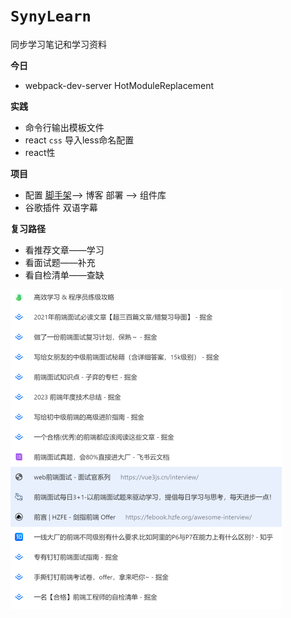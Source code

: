 # `SynyLearn`
同步学习笔记和学习资料

**今日**

- webpack-dev-server  HotModuleReplacement

**实践**

- 命令行输出模板文件
- react `css`   导入less命名配置
- react性

**项目**

- 配置  [脚手架](https://auth0.com/blog/how-to-configure-create-react-app/)--> 博客 部署 --> 组件库
- 谷歌插件 双语字幕

**复习路径**

- 看推荐文章——学习
- 看面试题——补充
- 看自检清单——查缺

<img src="note/assets/image-20240117102907065.png" alt="image-20240117102907065" style="zoom:50%;" />



  

  



